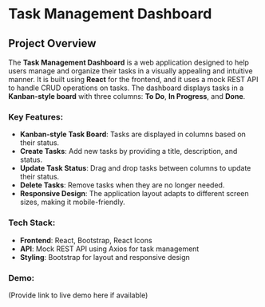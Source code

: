 # Task Management Dashboard

## Project Overview

The **Task Management Dashboard** is a web application designed to help users manage and organize their tasks in a visually appealing and intuitive manner. It is built using **React** for the frontend, and it uses a mock REST API to handle CRUD operations on tasks. The dashboard displays tasks in a **Kanban-style board** with three columns: **To Do**, **In Progress**, and **Done**.

### Key Features:
- **Kanban-style Task Board**: Tasks are displayed in columns based on their status.
- **Create Tasks**: Add new tasks by providing a title, description, and status.
- **Update Task Status**: Drag and drop tasks between columns to update their status.
- **Delete Tasks**: Remove tasks when they are no longer needed.
- **Responsive Design**: The application layout adapts to different screen sizes, making it mobile-friendly.
  
### Tech Stack:
- **Frontend**: React, Bootstrap, React Icons
- **API**: Mock REST API using Axios for task management
- **Styling**: Bootstrap for layout and responsive design

### Demo:
(Provide link to live demo here if available)


